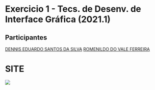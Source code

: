 # Exercicio 1 - Tecs. de Desenv. de Interface Gráfica (2021.1)

## Participantes

   [DENNIS EDUARDO SANTOS DA SILVA](https://github.com/Dennis-Eduardo)
   [ROMENILDO DO VALE FERREIRA](https://github.com/Romenildo)
   
   
  
# SITE

![](https://github.com/Romenildo/Universidade/blob/master/HTML/image.png)

